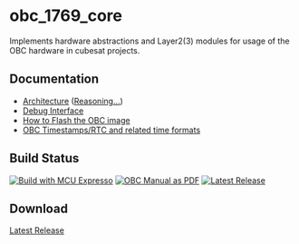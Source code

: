 obc_1769_core
=============

Implements hardware abstractions and Layer2(3) modules for usage of the OBC
hardware in cubesat projects.

Documentation
-------------
- [Architecture](doc/m00_modules.md) ([Reasoning...](doc/m90_apendix_a.md))
- [Debug Interface](doc/m01_debug_if.md)
- [How to Flash the OBC image](doc/m02_flash_prog.md)
- [OBC Timestamps/RTC and related time formats](doc/m03_systime.md)


Build Status
------------
[![Build with MCU Expresso](https://github.com/RobertK66/obc_1769_core/workflows/Build%20with%20MCU%20Expresso/badge.svg)](https://github.com/RobertK66/obc_1769_core/actions/workflows/build.yml) [![OBC Manual as PDF](https://github.com/RobertK66/obc_1769_core/actions/workflows/make-docu.yml/badge.svg)](https://github.com/RobertK66/obc_1769_core/actions/workflows/make-docu.yml) [![Latest Release](https://github.com/RobertK66/obc_1769_core/actions/workflows/release.yml/badge.svg)](https://github.com/RobertK66/obc_1769_core/actions/workflows/release.yml)

Download
--------
[Latest Release](https://github.com/RobertK66/obc_1769_core/releases/latest)
